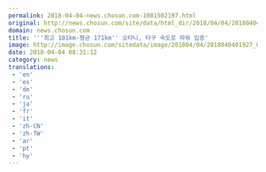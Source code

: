```yaml
---
permalink: 2018-04-04-news.chosun.com-1081502197.html
original: http://news.chosun.com/site/data/html_dir/2018/04/04/2018040402005.html
domain: news.chosun.com
title: '''최고 181km-평균 171km'' 오타니, 타구 속도로 파워 입증'
image: http://image.chosun.com/sitedata/image/201804/04/2018040401927_0.jpg
date: 2018-04-04 08:31:12
category: news
translations: 
 - 'en'
 - 'es'
 - 'de'
 - 'ru'
 - 'ja'
 - 'fr'
 - 'it'
 - 'zh-CN'
 - 'zh-TW'
 - 'ar'
 - 'pt'
 - 'hy'
---
```


